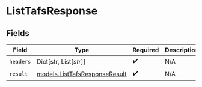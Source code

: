 # ListTafsResponse


## Fields

| Field                                                                | Type                                                                 | Required                                                             | Description                                                          |
| -------------------------------------------------------------------- | -------------------------------------------------------------------- | -------------------------------------------------------------------- | -------------------------------------------------------------------- |
| `headers`                                                            | Dict[str, List[*str*]]                                               | :heavy_check_mark:                                                   | N/A                                                                  |
| `result`                                                             | [models.ListTafsResponseResult](../models/listtafsresponseresult.md) | :heavy_check_mark:                                                   | N/A                                                                  |